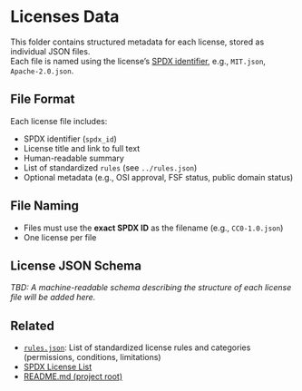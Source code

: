 # Licenses Data

This folder contains structured metadata for each license, stored as individual JSON files.  
Each file is named using the license’s [SPDX identifier](https://spdx.org/licenses/), e.g., `MIT.json`, `Apache-2.0.json`.

## File Format

Each license file includes:
- SPDX identifier (`spdx_id`)
- License title and link to full text
- Human-readable summary
- List of standardized `rules` (see `../rules.json`)
- Optional metadata (e.g., OSI approval, FSF status, public domain status)

## File Naming

- Files must use the **exact SPDX ID** as the filename (e.g., `CC0-1.0.json`)
- One license per file

## License JSON Schema

_TBD: A machine-readable schema describing the structure of each license file will be added here._


## Related

- [`rules.json`](../rules.json): List of standardized license rules and categories (permissions, conditions, limitations)
- [SPDX License List](https://spdx.org/licenses/)
- [README.md (project root)](../../README.md)
